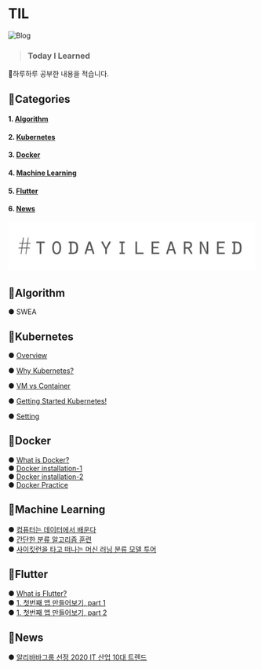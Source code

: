 
# TIL  
![Blog](https://img.shields.io/badge/Blog-jun108059.github.io-red?logo=GitHub)  
> ### Today I Learned
:baby_chick:하루하루 공부한 내용을 적습니다.


## :open_book:Categories

#### 1. [Algorithm](#pushpinalgorithm)
#### 2. [Kubernetes](#pushpinkubernetes)   
#### 3. [Docker](#pushpindocker)
#### 4. [Machine Learning](#pushpinmachine-learning)
#### 5. [Flutter](#pushpinflutter)
#### 6. [News](#newspapernews)

![img](kubernetes/img/til.JPG)   

## :pushpin:Algorithm
 ● SWEA
 
## :pushpin:Kubernetes
 ● [Overview](https://github.com/jun108059/til/blob/master/kubernetes/00.Overview.md)   
 
 ● [Why Kubernetes?](https://github.com/jun108059/til/blob/master/kubernetes/01.WhyKubernetes.md)   
 
 ● [VM vs Container](https://github.com/jun108059/til/blob/master/kubernetes/02.VMvsContainer.md)   
 
 ● [Getting Started Kubernetes!](https://github.com/jun108059/til/blob/master/kubernetes/03.GettingStartedKubernetes.md)   
 
 ● [Setting](https://github.com/jun108059/til/blob/master/kubernetes/05.PCSetting.md)   

## :pushpin:Docker
 ● [What is Docker?](https://github.com/jun108059/til/blob/master/docker/00.WhatIsDocker.md)  
 ● [Docker installation-1](https://github.com/jun108059/til/blob/master/docker/01.Docker-installation.md)  
 ● [Docker installation-2](https://github.com/jun108059/til/blob/master/docker/02.Docker-installation-2.md)  
 ● [Docker Practice](https://github.com/jun108059/til/blob/master/docker/03.Docker-Practice.md)  


## :pushpin:Machine Learning
 ● [컴퓨터는 데이터에서 배운다](https://github.com/jun108059/til/blob/master/machine-learning/01.%EC%BB%B4%ED%93%A8%ED%84%B0%EB%8A%94-%EB%8D%B0%EC%9D%B4%ED%84%B0%EC%97%90%EC%84%9C-%EB%B0%B0%EC%9A%B4%EB%8B%A4.md)   
 ● [간단한 분류 알고리즘 훈련](https://github.com/jun108059/til/blob/master/machine-learning/02.%EA%B0%84%EB%8B%A8%ED%95%9C-%EB%B6%84%EB%A5%98-%EC%95%8C%EA%B3%A0%EB%A6%AC%EC%A6%98-%ED%9B%88%EB%A0%A8.md)   
 ● [사이킷런을 타고 떠나는 머신 러닝 분류 모델 투어](https://github.com/jun108059/til/blob/master/machine-learning/03.%EC%82%AC%EC%9D%B4%ED%82%B7%EB%9F%B0-%EB%A8%B8%EC%8B%A0-%EB%9F%AC%EB%8B%9D-%EB%B6%84%EB%A5%98-%EB%AA%A8%EB%8D%B8.md)  
 
 
## :pushpin:Flutter
 ● [What is Flutter?](https://github.com/jun108059/til/blob/master/flutter/What-is-Flutter%3F.md)   
 ● [1. 첫번째 앱 만들어보기, part 1](https://github.com/jun108059/til/blob/master/flutter/docs-flutter-1.md)   
 ● [1. 첫번째 앱 만들어보기, part 2](https://github.com/jun108059/til/blob/master/flutter/docs-flutter-2.md)   
 
## :newspaper:News
 ● [알리바바그룹 선정 2020 IT 산업 10대 트렌드](https://github.com/jun108059/til/blob/master/news/01.2020-Industry-trends.md)  
